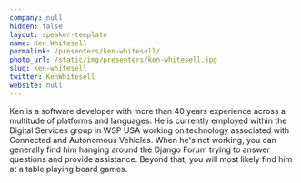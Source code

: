 ```yaml
---
company: null
hidden: false
layout: speaker-template
name: Ken Whitesell
permalink: /presenters/ken-whitesell/
photo_url: /static/img/presenters/ken-whitesell.jpg
slug: ken-whitesell
twitter: KenWhitesell
website: null
---
```


Ken is a software developer with more than 40 years experience across a multitude of platforms and languages. He is currently employed within the Digital Services group in WSP USA working on technology associated with Connected and Autonomous Vehicles. When he's not working, you can generally find him hanging around the Django Forum trying to answer questions and provide assistance. Beyond that, you will most likely find him at a table playing board games.
